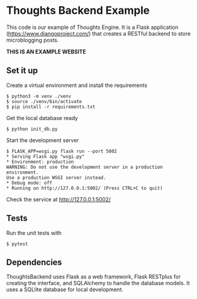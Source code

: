 # Thoughts Backend Example

This code is our example of Thoughts Engine. It is a Flask application (https://www.djangoproject.com/) that creates a RESTful backend to store microblogging posts.

**THIS IS AN EXAMPLE WEBSITE**

## Set it up

Create a virtual environment and install the requirements

    $ python3 -m venv ./venv
    $ source ./venv/bin/activate
    $ pip install -r requirements.txt


Get the local database ready

    $ python init_db.py

Start the development server

    $ FLASK_APP=wsgi.py flask run --port 5002
    * Serving Flask app "wsgi.py"
    * Environment: production
    WARNING: Do not use the development server in a production environment.
    Use a production WSGI server instead.
    * Debug mode: off
    * Running on http://127.0.0.1:5002/ (Press CTRL+C to quit)

Check the service at http://127.0.0.1:5002/

## Tests

Run the unit tests with

    $ pytest

## Dependencies

ThoughtsBackend uses Flask as a web framework, Flask RESTplus for creating the interface, and SQLAlchemy to handle the database models. 
It uses a SQLlite database for local development.
